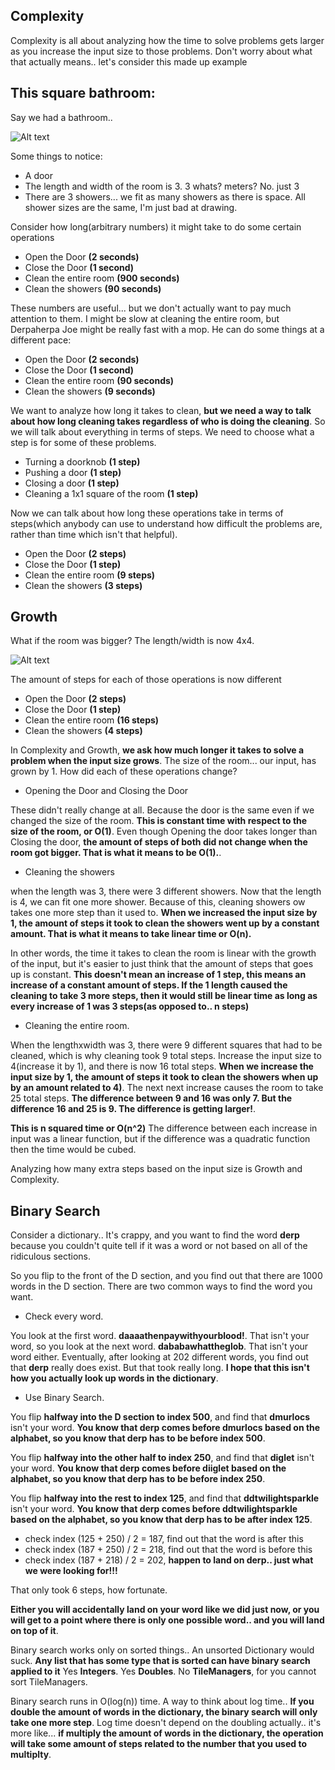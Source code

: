 ## Complexity

Complexity is all about analyzing how the time to solve problems gets
larger as you increase the input size to those problems. Don't worry
about what that actually means.. let's consider this made up example

## This square bathroom:

Say we had a bathroom..

![Alt text](http://davidpmah.com/cse/14312wi/Bathroom.jpg)

Some things to notice:

 - A door
 - The length and width of the room is 3. 3 whats? meters? No. just 3
 - There are 3 showers... we fit as many showers as there is space. All
   shower sizes are the same, I'm just bad at drawing.

Consider how long(arbitrary numbers) it might take to do some certain
operations

 - Open the Door **(2 seconds)**
 - Close the Door **(1 second)**
 - Clean the entire room **(900 seconds)**
 - Clean the showers **(90 seconds)**

These numbers are useful... but we don't actually want to pay much
attention to them. I might be slow at cleaning the entire room, but
Derpaherpa Joe might be really fast with a mop. He can do some things at
a different pace:

 - Open the Door **(2 seconds)**
 - Close the Door **(1 second)**
 - Clean the entire room **(90 seconds)**
 - Clean the showers **(9 seconds)**

We want to analyze how long it takes to clean, **but we need a way to
talk about how long cleaning takes regardless of who is doing the
cleaning**. So we will talk about everything in terms of steps. We need
to choose what a step is for some of these problems.

 - Turning a doorknob **(1 step)**
 - Pushing a door **(1 step)**
 - Closing a door **(1 step)**
 - Cleaning a 1x1 square of the room **(1 step)**

Now we can talk about how long these operations take in terms of
steps(which anybody can use to understand how difficult the problems
are, rather than time which isn't that helpful).

 - Open the Door **(2 steps)**
 - Close the Door **(1 step)**
 - Clean the entire room **(9 steps)**
 - Clean the showers **(3 steps)**

## Growth

What if the room was bigger? The length/width is now 4x4.

![Alt text](http://davidpmah.com/cse/14312wi/Bathroom2.jpg)

The amount of steps for each of those operations is now different

 - Open the Door **(2 steps)**
 - Close the Door **(1 step)**
 - Clean the entire room **(16 steps)**
 - Clean the showers **(4 steps)**

In Complexity and Growth, **we ask how much longer it takes to solve a
problem when the input size grows**. The size of the room... our input,
has grown by 1. How did each of these operations change?

 - Opening the Door and Closing the Door

These didn't really change at all. Because the door is the same even if
we changed the size of the room. **This is constant time with respect to
the size of the room, or O(1)**. Even though Opening the door takes
longer than Closing the door, **the amount of steps of both did not
change when the room got bigger. That is what it means to be O(1).**.

 - Cleaning the showers

when the length was 3, there were 3 different showers. Now that the
length is 4, we can fit one more shower. Because of this, cleaning showers
 ow takes one more step than it used to. **When we increased the input
size by 1, the amount of steps it took to clean the showers went up by a
constant amount. That is what it means to take linear time or O(n).**

In other words, the time it takes to clean the room is linear with the
growth of the input, but it's easier to just think that the amount of
steps that goes up is constant. **This doesn't mean an increase of 1
step, this means an increase of a constant amount of steps. If the 1
length caused the cleaning to take 3 more steps, then it would still be
linear time as long as every increase of 1 was 3 steps(as opposed to.. n
steps)**

 - Cleaning the entire room.

When the lengthxwidth was 3, there were 9 different squares that had to
be cleaned, which is why cleaning took 9 total steps. Increase the input
size to 4(increase it by 1), and there is now 16 total steps. **When we
increase the input size by 1, the amount of steps it took to clean the
showers when up by an amount related to 4)**. The next next increase
causes the room to take 25 total steps. **The difference between 9 and
16 was only 7. But the difference 16 and 25 is 9. The difference is
getting larger!**.

**This is n squared time or O(n^2)** The difference between each
increase in input was a linear function, but if the difference was a
quadratic function then the time would be cubed.

Analyzing how many extra steps based on the input size is Growth and
Complexity.

## Binary Search

Consider a dictionary.. It's crappy, and you want to find the word **derp**
because you couldn't quite tell if it was a word or not based on all of
the ridiculous sections.

So you flip to the front of the D section, and you find out that there are 1000 words
in the D section. There are two common ways to find the word you want.

- Check every word.

You look at the first word. **daaaathenpaywithyourblood!**. That isn't your word,
so you look at the next word. **dababawhattheglob**. That isn't your word
either. Eventually, after looking at 202 different words, you find out
that **derp** really does exist. But that took really long. **I hope
that this isn't how you actually look up words in the dictionary**.

- Use Binary Search.

You flip **halfway into the D section to index 500**, and find that **dmurlocs**
isn't your word. **You know that derp comes before dmurlocs based on the
alphabet, so you know that derp has to be before index 500**.

You flip **halfway into the other half to index 250**, and find that **diglet**
isn't your word. **You know that derp comes before diiglet based on the
alphabet, so you know that derp has to be before index 250**.

You flip **halfway into the rest to index 125**, and find that
**ddtwilightsparkle** isn't your word. **You know that derp comes before ddtwilightsparkle 
based on the alphabet, so you know that derp has to be after index 125**.

- check index (125 + 250) / 2 = 187, find out that the word is after this
- check index (187 + 250) / 2 = 218, find out that the word is before
  this
- check index (187 + 218) / 2 = 202, **happen to land on derp.. just
  what we were looking for!!!**

That only took 6 steps, how fortunate.

**Either you will accidentally land on your word like we did just now,
or you will get to a point where there is only one possible word.. and
you will land on top of it**.

Binary search works only on sorted things.. An unsorted Dictionary would
suck. **Any list that has some type that is sorted can have binary
search applied to it** Yes **Integers**. Yes **Doubles**. No
**TileManagers**, for you cannot sort TileManagers.

Binary search runs in O(log(n)) time. A way to think about log time..
**If you double the amount of words in the dictionary, the binary search
will only take one more step**. Log time doesn't depend on the doubling
actually.. it's more like... **if multiply the amount of words in the
dictionary, the operation will take some amount of steps related to the
number that you used to multiplty**.
